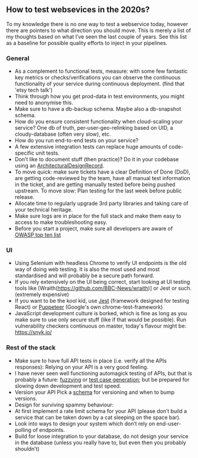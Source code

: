 ## How to test websevices in the 2020s?
To my knowledge there is no one way to test a webservice today, however there are pointers to what direction you should move. This is merely a list of my thoughts based on what I’ve seen the last couple of years. See this list as a baseline for possible quality efforts to inject in your pipelines.

### General
* As a complement to functional tests, measure: with some few fantastic key metrics or checks/verifications you can observe the continuous functionality of your service during continuous deployment. (find that 'etsy tech talk')
* Think through how you get prod-data in test environments, you might need to anonymise this.
* Make sure to have a db-backup schema. Maybe also a db-snapshot schema.
* How do you ensure consistent functionality when cloud-scaling your service? One db of truth, per-user-geo-relinking based on UID, a cloudy-database (often very slow), etc.
* How do you run end-to-end tests on your service?
* A few extensive integration tests can replace huge amounts of code-specific unit tests.
* Don’t like to document stuff (then practice)? Do it in your codebase using an [ArchitecturalDesignRecord](https://github.com/joelparkerhenderson/architecture_decision_record).
* To move quick: make sure tickets have a clear Definition of Done (DoD), are getting code-reviewed by the team, have all manual test information in the ticket, and are getting manually tested before being pushed upstream. To move slow: Plan testing for the last week before public release.
* Allocate time to regularly upgrade 3rd party libraries and taking care of your technical heritage.
* Make sure logs are in place for the full stack and make them easy to access to make troubleshooting easy.
* Before you start a project, make sure all developers are aware of [OWASP top ten list](https://owasp.org/www-project-top-ten/) 

### UI
* Using Selenium with headless Chrome to verify UI endpoints is the old way of doing web testing. It is also the most used and most standardised and will probably be a secure path forward.
* If you rely extensively on the UI being correct, start looking at UI testing tools like [Wraith(https://github.com/BBC-News/wraith)] or Jest or such.  (extremely expensive)
* If you want to be the kool kid, use [Jest](https://jestjs.io/) (framework designed for testing React) or [Puppeteer](https://github.com/puppeteer/puppeteer) (Google's own chrome-test-framework)
* JavaScript development culture is borked, which is fine as long as you make sure to use only secure stuff (like if that would be possible). Run vulnerability checkers continuous on master, today's flavour might be: https://snyk.io/

### Rest of the stack
* Make sure to have full API tests in place (i.e. verify all the APIs responses): Relying on your API is a very good feeling.
* I have never seen well functioning automagick testing of APIs, but that is probably a future: [fuzzying](https://patricegodefroid.github.io/public_psfiles/icse2019.pdf) or [test case generation](https://arxiv.org/pdf/1901.01538.pdf); but be prepared for slowing down development and test speed.
* Version your API Pick a [schema](https://www.xmatters.com/blog/devops/blog-four-rest-api-versioning-strategies/) for versioning and when to bump versions.
* Design for surviving spammy behaviour:
* At first implement a rate limit schema for your API (please don’t build a service that can be taken down by a cat sleeping on the space bar).
* Look into ways to design your system which don’t rely on end-user-polling of endpoints. 
* Build for loose integration to your database, do not design your service in the database (unless you really have to, but even then you probably shouldn’t)
